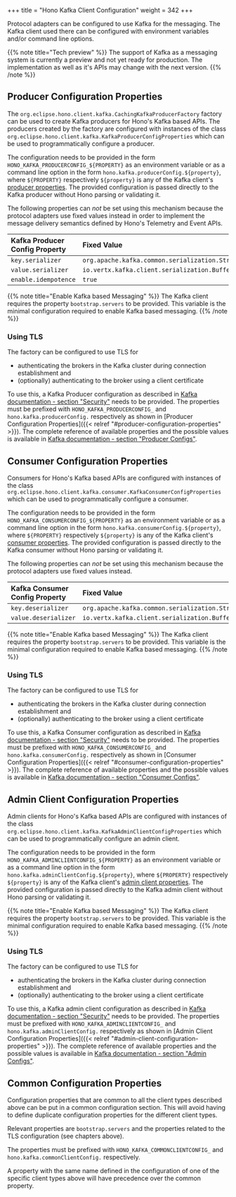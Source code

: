 +++
title = "Hono Kafka Client Configuration"
weight = 342
+++

Protocol adapters can be configured to use Kafka for the messaging. The Kafka client used there can be configured with 
environment variables and/or command line options.

{{% note title="Tech preview" %}}
The support of Kafka as a messaging system is currently a preview and not yet ready for production. 
The implementation as well as it's APIs may change with the next version. 
{{% /note %}}

## Producer Configuration Properties

The `org.eclipse.hono.client.kafka.CachingKafkaProducerFactory` factory can be used to create Kafka producers for Hono's Kafka based APIs. 
The producers created by the factory are configured with instances of the class `org.eclipse.hono.client.kafka.KafkaProducerConfigProperties`
which can be used to programmatically configure a producer. 

The configuration needs to be provided in the form `HONO_KAFKA_PRODUCERCONFIG_${PROPERTY}` as an environment variable or
as a command line option in the form `hono.kafka.producerConfig.${property}`, where `${PROPERTY}` respectively 
`${property}` is any of the Kafka client's [producer properties](https://kafka.apache.org/documentation/#producerconfigs). 
The provided configuration is passed directly to the Kafka producer without Hono parsing or validating it.

The following properties can _not_ be set using this mechanism because the protocol adapters use fixed values instead 
in order to implement the message delivery semantics defined by Hono's Telemetry and Event APIs.

| Kafka Producer Config Property | Fixed Value |
| :----------------------------- | :---------- |
| `key.serializer` | `org.apache.kafka.common.serialization.StringSerializer` |
| `value.serializer` | `io.vertx.kafka.client.serialization.BufferSerializer` |
| `enable.idempotence` | `true` |

{{% note title="Enable Kafka based Messaging" %}}
The Kafka client requires the property `bootstrap.servers` to be provided. This variable is the minimal configuration 
required to enable Kafka based messaging.
{{% /note %}}

### Using TLS

The factory can be configured to use TLS for

* authenticating the brokers in the Kafka cluster during connection establishment and
* (optionally) authenticating to the broker using a client certificate

To use this, a Kafka Producer configuration as described in 
[Kafka documentation - section "Security"](https://kafka.apache.org/documentation/#security_configclients) needs to be provided. 
The properties must be prefixed with `HONO_KAFKA_PRODUCERCONFIG_` and `hono.kafka.producerConfig.` respectively as shown in 
[Producer Configuration Properties]({{< relref "#producer-configuration-properties" >}}).
The complete reference of available properties and the possible values is available in 
[Kafka documentation - section "Producer Configs"](https://kafka.apache.org/documentation/#producerconfigs).

## Consumer Configuration Properties

Consumers for Hono's Kafka based APIs are configured with instances of the class `org.eclipse.hono.client.kafka.consumer.KafkaConsumerConfigProperties`
which can be used to programmatically configure a consumer.

The configuration needs to be provided in the form `HONO_KAFKA_CONSUMERCONFIG_${PROPERTY}` as an environment variable or
as a command line option in the form `hono.kafka.consumerConfig.${property}`, where `${PROPERTY}` respectively
`${property}` is any of the Kafka client's [consumer properties](https://kafka.apache.org/documentation/#consumerconfigs).
The provided configuration is passed directly to the Kafka consumer without Hono parsing or validating it.

The following properties can _not_ be set using this mechanism because the protocol adapters use fixed values instead.

| Kafka Consumer Config Property | Fixed Value |
| :----------------------------- | :---------- |
| `key.deserializer` | `org.apache.kafka.common.serialization.StringDeserializer` |
| `value.deserializer` | `io.vertx.kafka.client.serialization.BufferDeserializer` |

{{% note title="Enable Kafka based Messaging" %}}
The Kafka client requires the property `bootstrap.servers` to be provided. This variable is the minimal configuration
required to enable Kafka based messaging.
{{% /note %}}

### Using TLS

The factory can be configured to use TLS for

* authenticating the brokers in the Kafka cluster during connection establishment and
* (optionally) authenticating to the broker using a client certificate

To use this, a Kafka Consumer configuration as described in
[Kafka documentation - section "Security"](https://kafka.apache.org/documentation/#security_configclients) needs to be provided.
The properties must be prefixed with `HONO_KAFKA_CONSUMERCONFIG_` and `hono.kafka.consumerConfig.` respectively as shown in
[Consumer Configuration Properties]({{< relref "#consumer-configuration-properties" >}}).
The complete reference of available properties and the possible values is available in
[Kafka documentation - section "Consumer Configs"](https://kafka.apache.org/documentation/#consumerconfigs).


## Admin Client Configuration Properties

Admin clients for Hono's Kafka based APIs are configured with instances of the class `org.eclipse.hono.client.kafka.KafkaAdminClientConfigProperties`
which can be used to programmatically configure an admin client.

The configuration needs to be provided in the form `HONO_KAFKA_ADMINCLIENTCONFIG_${PROPERTY}` as an environment variable or
as a command line option in the form `hono.kafka.adminClientConfig.${property}`, where `${PROPERTY}` respectively
`${property}` is any of the Kafka client's [admin client properties](https://kafka.apache.org/documentation/#adminclientconfigs).
The provided configuration is passed directly to the Kafka admin client without Hono parsing or validating it.

{{% note title="Enable Kafka based Messaging" %}}
The Kafka client requires the property `bootstrap.servers` to be provided. This variable is the minimal configuration
required to enable Kafka based messaging.
{{% /note %}}

### Using TLS

The factory can be configured to use TLS for

* authenticating the brokers in the Kafka cluster during connection establishment and
* (optionally) authenticating to the broker using a client certificate

To use this, a Kafka admin client configuration as described in
[Kafka documentation - section "Security"](https://kafka.apache.org/documentation/#security_configclients) needs to be provided.
The properties must be prefixed with `HONO_KAFKA_ADMINCLIENTCONFIG_` and `hono.kafka.adminClientConfig.` respectively as shown in
[Admin Client Configuration Properties]({{< relref "#admin-client-configuration-properties" >}}).
The complete reference of available properties and the possible values is available in
[Kafka documentation - section "Admin Configs"](https://kafka.apache.org/documentation/#adminclientconfigs).

## Common Configuration Properties

Configuration properties that are common to all the client types described above can be put in a common configuration section.
This will avoid having to define duplicate configuration properties for the different client types.

Relevant properties are `bootstrap.servers` and the properties related to the TLS configuration (see chapters above).

The properties must be prefixed with `HONO_KAFKA_COMMONCLIENTCONFIG_` and `hono.kafka.commonClientConfig.` respectively.

A property with the same name defined in the configuration of one of the specific client types above will have precedence
over the common property.
